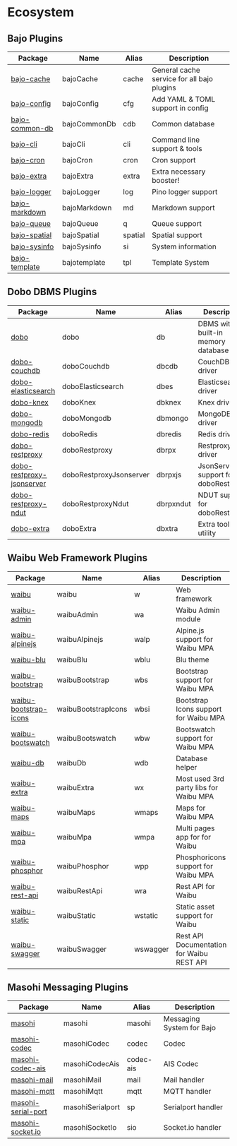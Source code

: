 # Ecosystem

## Bajo Plugins

| Package | Name | Alias | Description |
| ------- | ---- | ----- | ----------- |
| [bajo-cache](https://github.com/ardhi/bajo-cache) | bajoCache | cache | General cache service for all bajo plugins |
| [bajo-config](https://github.com/ardhi/bajo-config) | bajoConfig | cfg | Add YAML & TOML support in config |
| [bajo-common-db](https://github.com/ardhi/bajo-common-db) | bajoCommonDb | cdb | Common database |
| [bajo-cli](https://github.com/ardhi/bajo-cli) | bajoCli | cli | Command line support & tools |
| [bajo-cron](https://github.com/ardhi/bajo-cron) | bajoCron | cron | Cron support |
| [bajo-extra](https://github.com/ardhi/bajo-extra) | bajoExtra | extra | Extra necessary booster! |
| [bajo-logger](https://github.com/ardhi/bajo-logger) | bajoLogger | log | Pino logger support |
| [bajo-markdown](https://github.com/ardhi/bajo-markdown) | bajoMarkdown | md | Markdown support |
| [bajo-queue](https://github.com/ardhi/bajo-queue) | bajoQueue | q | Queue support |
| [bajo-spatial](https://github.com/ardhi/bajo-spatial) | bajoSpatial | spatial | Spatial support |
| [bajo-sysinfo](https://github.com/ardhi/bajo-sysinfo) | bajoSysinfo | si | System information |
| [bajo-template](https://github.com/ardhi/bajo-template) | bajotemplate | tpl | Template System |

## Dobo DBMS Plugins

| Package | Name | Alias | Description |
| ------- | ---- | ----- | ----------- |
| [dobo](https://github.com/ardhi/dobo) | dobo | db | DBMS with built-in memory database |
| [dobo-couchdb](https://github.com/ardhi/dobo-couchdb) | doboCouchdb | dbcdb | CouchDB driver |
| [dobo-elasticsearch](https://github.com/ardhi/dobo-elasticsearch) | doboElasticsearch | dbes | Elasticsearch driver |
| [dobo-knex](https://github.com/ardhi/dobo-knex) | doboKnex | dbknex | Knex driver |
| [dobo-mongodb](https://github.com/ardhi/dobo-mongodb) | doboMongodb | dbmongo | MongoDB driver |
| [dobo-redis](https://github.com/ardhi/dobo-redis) | doboRedis | dbredis | Redis driver |
| [dobo-restproxy](https://github.com/ardhi/dobo-restproxy) | doboRestproxy | dbrpx | Restproxy driver |
| [dobo-restproxy-jsonserver](https://github.com/ardhi/dobo-restproxy-jsonserver) | doboRestproxyJsonserver | dbrpxjs | JsonServer support for doboRestproxy |
| [dobo-restproxy-ndut](https://github.com/ardhi/dobo-restproxy-ndut) | doboRestproxyNdut | dbrpxndut | NDUT support for doboRestproxy |
| [dobo-extra](https://github.com/ardhi/dobo-extra) | doboExtra | dbxtra | Extra tools & utility |

## Waibu Web Framework Plugins

| Package | Name | Alias | Description |
| ------- | ---- | ----- | ----------- |
| [waibu](https://github.com/ardhi/waibu) | waibu | w | Web framework |
| [waibu-admin](https://github.com/ardhi/waibu-admin) | waibuAdmin | wa | Waibu Admin module |
| [waibu-alpinejs](https://github.com/ardhi/waibu-alpinejs) | waibuAlpinejs | walp |Alpine.js support for Waibu MPA |
| [waibu-blu](https://github.com/ardhi/waibu-blu) | waibuBlu | wblu | Blu theme |
| [waibu-bootstrap](https://github.com/ardhi/waibu-bootstrap) | waibuBootstrap | wbs | Bootstrap support for Waibu MPA |
| [waibu-bootstrap-icons](https://github.com/ardhi/waibu-bootstrap-icons) | waibuBootstrapIcons | wbsi | Bootstrap Icons support for Waibu MPA |
| [waibu-bootswatch](https://github.com/ardhi/waibu-bootswatch) | waibuBootswatch | wbw | Bootswatch support for Waibu MPA |
| [waibu-db](https://github.com/ardhi/waibu-db) | waibuDb | wdb | Database helper |
| [waibu-extra](https://github.com/ardhi/waibu-extra) | waibuExtra | wx | Most used 3rd party libs for Waibu MPA |
| [waibu-maps](https://github.com/ardhi/waibu-maps) | waibuMaps | wmaps | Maps for Waibu MPA |
| [waibu-mpa](https://github.com/ardhi/waibu-mpa) | waibuMpa | wmpa | Multi pages app for for Waibu |
| [waibu-phosphor](https://github.com/ardhi/waibu-phosphor) | waibuPhosphor | wpp | Phosphoricons support for Waibu MPA |
| [waibu-rest-api](https://github.com/ardhi/waibu-rest-api) | waibuRestApi | wra | Rest API for Waibu |
| [waibu-static](https://github.com/ardhi/waibu-static) | waibuStatic | wstatic | Static asset support for Waibu |
| [waibu-swagger](https://github.com/ardhi/waibu-swagger) | waibuSwagger | wswagger | Rest API Documentation for Waibu REST API |

## Masohi Messaging Plugins

| Package | Name | Alias | Description |
| ------- | ---- | ----- | ----------- |
| [masohi](https://github.com/ardhi/masohi) | masohi | masohi | Messaging System for Bajo |
| [masohi-codec](https://github.com/ardhi/masohi-codec) | masohiCodec | codec | Codec |
| [masohi-codec-ais](https://github.com/ardhi/masohi-codec-ais) | masohiCodecAis | codec-ais | AIS Codec |
| [masohi-mail](https://github.com/ardhi/masohi-mail) | masohiMail | mail | Mail handler |
| [masohi-mqtt](https://github.com/ardhi/masohi-mqtt) | masohiMqtt | mqtt | MQTT handler |
| [masohi-serial-port](https://github.com/ardhi/masohi-serialport) | masohiSerialport | sp | Serialport handler |
| [masohi-socket.io](https://github.com/ardhi/masohi-socket.io) | masohiSocketIo | sio | Socket.io handler |
